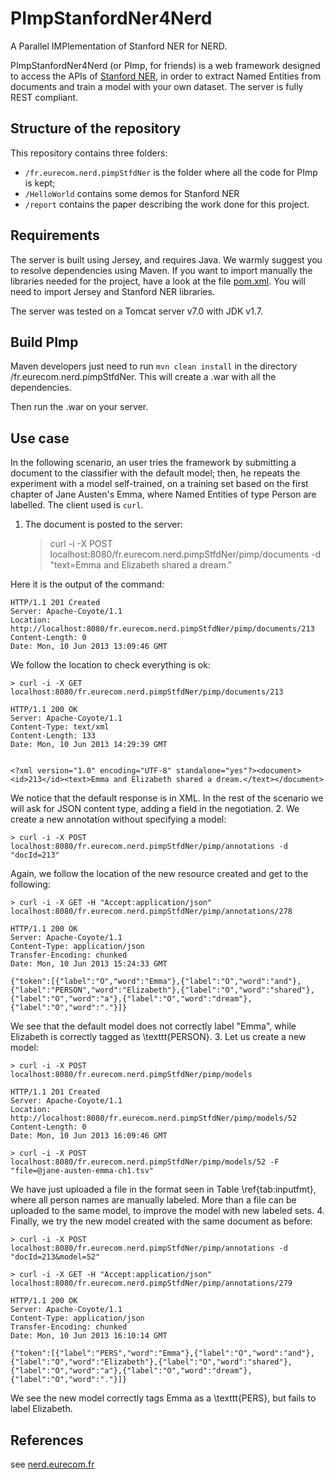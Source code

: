 PImpStanfordNer4Nerd
=======
A Parallel IMPlementation of Stanford NER for NERD.

PImpStanfordNer4Nerd (or PImp, for friends) is a web framework designed to access the APIs of [Stanford NER](http://nlp.stanford.edu/software/CRF-NER.shtml), in order to extract Named Entities from documents and train a model with your own dataset. The server is fully REST compliant.

## Structure of the repository

This repository contains three folders:
* `/fr.eurecom.nerd.pimpStfdNer` is the folder where all the code for PImp is kept;
* `/HelloWorld` contains some demos for Stanford NER
* `/report` contains the paper describing the work done for this project.

## Requirements

The server is built using Jersey, and requires Java. We warmly suggest you to resolve dependencies using Maven. If you want to import manually the libraries needed for the project, have a look at the file [pom.xml](fr.eurecom.nerd.pimpStfdNer/pom.xml). You will need to import Jersey and Stanford NER libraries.

The server was tested on a Tomcat server v7.0 with JDK v1.7.

## Build PImp
Maven developers just need to run `mvn clean install` in the directory /fr.eurecom.nerd.pimpStfdNer. This will create a .war with all the dependencies.

Then run the .war on your server.

## Use case

In the following scenario, an user tries the framework by submitting a document to the classifier with the default model; then, he repeats the experiment with a model self-trained, on a training set based on the first chapter of Jane Austen's Emma, where Named Entities of type Person are labelled.
The client used is `curl`.
1. The document is posted to the server:

	> curl -i -X POST localhost:8080/fr.eurecom.nerd.pimpStfdNer/pimp/documents -d "text=Emma and Elizabeth shared a dream."

Here it is the output of the command:



	HTTP/1.1 201 Created
	Server: Apache-Coyote/1.1
	Location: http://localhost:8080/fr.eurecom.nerd.pimpStfdNer/pimp/documents/213
	Content-Length: 0
	Date: Mon, 10 Jun 2013 13:09:46 GMT

We follow the location to check everything is ok:


	> curl -i -X GET localhost:8080/fr.eurecom.nerd.pimpStfdNer/pimp/documents/213

	HTTP/1.1 200 OK
	Server: Apache-Coyote/1.1
	Content-Type: text/xml
	Content-Length: 133
	Date: Mon, 10 Jun 2013 14:29:39 GMT


	<?xml version="1.0" encoding="UTF-8" standalone="yes"?><document><id>213</id><text>Emma and Elizabeth shared a dream.</text></document>

We notice that the default response is in XML. In the rest of the scenario we will ask for JSON content type, adding a field in the negotiation.
2. We create a new annotation without specifying a model:

	> curl -i -X POST localhost:8080/fr.eurecom.nerd.pimpStfdNer/pimp/annotations -d "docId=213"

Again, we follow the location of the new resource created and get to the following:

	> curl -i -X GET -H "Accept:application/json" localhost:8080/fr.eurecom.nerd.pimpStfdNer/pimp/annotations/278

	HTTP/1.1 200 OK
	Server: Apache-Coyote/1.1
	Content-Type: application/json
	Transfer-Encoding: chunked
	Date: Mon, 10 Jun 2013 15:24:33 GMT

	{"token":[{"label":"O","word":"Emma"},{"label":"O","word":"and"},{"label":"PERSON","word":"Elizabeth"},{"label":"O","word":"shared"},{"label":"O","word":"a"},{"label":"O","word":"dream"},{"label":"O","word":"."}]}

We see that the default model does not correctly label "Emma", while Elizabeth is correctly tagged as \texttt{PERSON}.
3. Let us create a new model:

	> curl -i -X POST localhost:8080/fr.eurecom.nerd.pimpStfdNer/pimp/models

	HTTP/1.1 201 Created
	Server: Apache-Coyote/1.1
	Location: http://localhost:8080/fr.eurecom.nerd.pimpStfdNer/pimp/models/52
	Content-Length: 0
	Date: Mon, 10 Jun 2013 16:09:46 GMT

	> curl -i -X POST localhost:8080/fr.eurecom.nerd.pimpStfdNer/pimp/models/52 -F "file=@jane-austen-emma-ch1.tsv"

We have just uploaded a file in the format seen in Table \ref{tab:inputfmt}, where all person names are manually labeled. More than a file can be uploaded to the same model, to improve the model with new labeled sets.
4. Finally, we try the new model created with the same document as before:

	> curl -i -X POST localhost:8080/fr.eurecom.nerd.pimpStfdNer/pimp/annotations -d "docId=213&model=52"

	> curl -i -X GET -H "Accept:application/json" localhost:8080/fr.eurecom.nerd.pimpStfdNer/pimp/annotations/279

	HTTP/1.1 200 OK
	Server: Apache-Coyote/1.1
	Content-Type: application/json
	Transfer-Encoding: chunked
	Date: Mon, 10 Jun 2013 16:10:14 GMT

	{"token":[{"label":"PERS","word":"Emma"},{"label":"O","word":"and"},{"label":"O","word":"Elizabeth"},{"label":"O","word":"shared"},{"label":"O","word":"a"},{"label":"O","word":"dream"},{"label":"O","word":"."}]}

We see the new model correctly tags Emma as a \texttt{PERS}, but fails to label Elizabeth.

## References

see [nerd.eurecom.fr](http://nerd.eurecom.fr)
